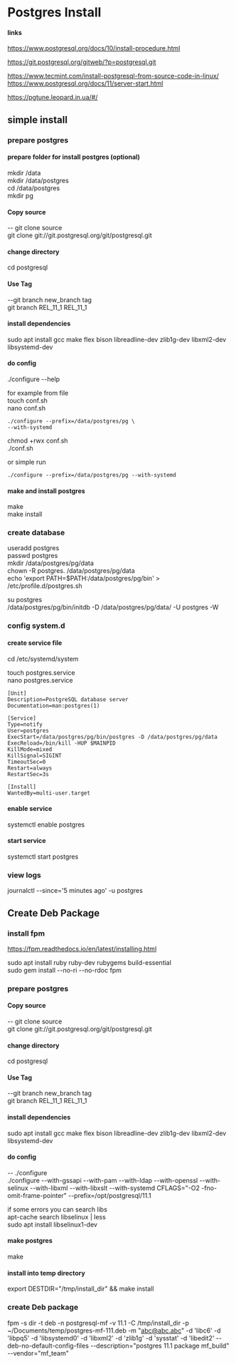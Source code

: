 # Postgres Install

#### links
https://www.postgresql.org/docs/10/install-procedure.html  

https://git.postgresql.org/gitweb/?p=postgresql.git  

https://www.tecmint.com/install-postgresql-from-source-code-in-linux/  
https://www.postgresql.org/docs/11/server-start.html  

https://pgtune.leopard.in.ua/#/  


## simple install
### prepare postgres

#### prepare folder for install postgres (optional)
mkdir /data  
mkdir /data/postgres  
cd /data/postgres  
mkdir pg  

#### Copy source
-- git clone source  
git clone git://git.postgresql.org/git/postgresql.git  

#### change directory
cd postgresql  

#### Use Tag
--git branch new_branch tag  
git branch REL_11_1 REL_11_1  

#### install dependencies
sudo apt install gcc make flex bison libreadline-dev zlib1g-dev libxml2-dev libsystemd-dev  


#### do config
./configure --help  

for example from file  
touch conf.sh  
nano conf.sh  

```
./configure --prefix=/data/postgres/pg \
--with-systemd
```

chmod +rwx conf.sh  
./conf.sh  

or simple run  

```
./configure --prefix=/data/postgres/pg --with-systemd
```

#### make and install postgres
make  
make install  

### create database
useradd postgres  
passwd postgres  
mkdir /data/postgres/pg/data  
chown -R postgres. /data/postgres/pg/data  
echo 'export PATH=$PATH:/data/postgres/pg/bin' > /etc/profile.d/postgres.sh  

su postgres  
/data/postgres/pg/bin/initdb -D /data/postgres/pg/data/ -U postgres -W  

### config system.d
#### create service file
cd /etc/systemd/system  

touch postgres.service  
nano postgres.service  

```
[Unit]
Description=PostgreSQL database server
Documentation=man:postgres(1)

[Service]
Type=notify
User=postgres
ExecStart=/data/postgres/pg/bin/postgres -D /data/postgres/pg/data
ExecReload=/bin/kill -HUP $MAINPID
KillMode=mixed
KillSignal=SIGINT
TimeoutSec=0
Restart=always
RestartSec=3s

[Install]
WantedBy=multi-user.target
```
#### enable service
systemctl enable postgres  

#### start service
systemctl start postgres  

### view logs
journalctl --since='5 minutes ago' -u postgres  

## Create Deb Package
### install fpm
https://fpm.readthedocs.io/en/latest/installing.html  

sudo apt install ruby ruby-dev rubygems build-essential  
sudo gem install --no-ri --no-rdoc fpm  


### prepare postgres
#### Copy source
-- git clone source  
git clone git://git.postgresql.org/git/postgresql.git  

#### change directory
cd postgresql  

#### Use Tag
--git branch new_branch tag  
git branch REL_11_1 REL_11_1  

#### install dependencies
sudo apt install gcc make flex bison libreadline-dev zlib1g-dev libxml2-dev libsystemd-dev  

#### do config
-- ./configure  
./configure --with-gssapi --with-pam --with-ldap --with-openssl --with-selinux --with-libxml --with-libxslt --with-systemd CFLAGS="-O2 -fno-omit-frame-pointer" --prefix=/opt/postgresql/11.1  

if some errors you can search libs  
apt-cache search libselinux | less  
sudo apt install libselinux1-dev  

#### make postgres
make  

#### install into temp directory
export DESTDIR="/tmp/install_dir" && make install  

### create Deb package

fpm -s dir -t deb -n postgresql-mf -v 11.1 -C /tmp/install_dir -p ~/Documents/temp/postgres-mf-111.deb -m "abc@abc.abc" -d 'libc6' -d 'libpq5' -d 'libsystemd0' -d 'libxml2' -d 'zlib1g' -d 'sysstat' -d 'libedit2' --deb-no-default-config-files --description="postgres 11.1 package mf_build" --vendor="mf_team"  

